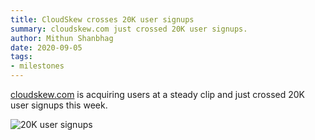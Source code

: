 ```yaml
---
title: CloudSkew crosses 20K user signups
summary: cloudskew.com just crossed 20K user signups.
author: Mithun Shanbhag
date: 2020-09-05
tags: 
- milestones
---
```


[cloudskew.com](https://www.cloudskew.com) is acquiring users at a steady clip and just crossed 20K user signups this week.

![20K user signups](https://assets.cloudskew.com/assets/blog/images/38-milestone-20k-user-signups.png)
